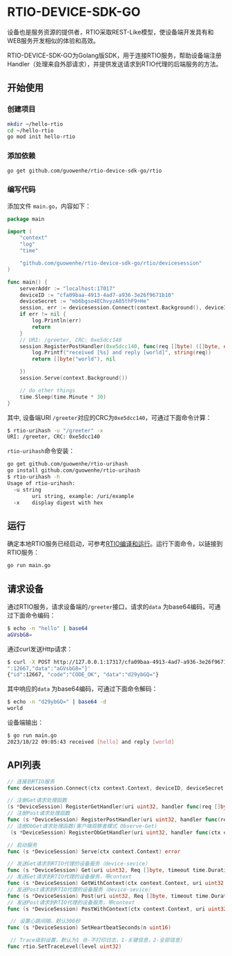 # RTIO-DEVICE-SDK-GO

设备也是服务资源的提供者，RTIO采取REST-Like模型，使设备端开发具有和WEB服务开发相似的体验和高效。

RTIO-DEVICE-SDK-GO为Golang版SDK，用于连接RTIO服务，帮助设备端注册Handler（处理来自外部请求），并提供发送请求到RTIO代理的后端服务的方法。

## 开始使用

### 创建项目

```sh
mkdir ~/hello-rtio
cd ~/hello-rtio
go mod init hello-rtio
```

### 添加依赖

```sh  
go get github.com/guowenhe/rtio-device-sdk-go/rtio
```

### 编写代码

添加文件 `main.go`，内容如下：

```go
package main

import (
    "context"
    "log"
    "time"

    "github.com/guowenhe/rtio-device-sdk-go/rtio/devicesession"
)

func main() {
    serverAddr := "localhost:17017"
    deviceID := "cfa09baa-4913-4ad7-a936-3e26f9671b10"
    deviceSecret := "mb6bgso4EChvyzA05thF9+He"
    session, err := devicesession.Connect(context.Background(), deviceID, deviceSecret, serverAddr)
    if err != nil {
        log.Println(err)
        return
    }
    // URI: /greeter, CRC: 0xe5dcc140
    session.RegisterPostHandler(0xe5dcc140, func(req []byte) ([]byte, error) {
        log.Printf("received [%s] and reply [world]", string(req))
        return []byte("world"), nil

    })
    session.Serve(context.Background())

    // do other things
    time.Sleep(time.Minute * 30)
}
```

其中, 设备端URI `/greeter`对应的CRC为`0xe5dcc140`，可通过下面命令计算：

```sh
$ rtio-urihash -u "/greeter" -x
URI: /greeter, CRC: 0xe5dcc140
```

`rtio-urihash`命令安装：

```sh
go get github.com/guowenhe/rtio-urihash
go install github.com/guowenhe/rtio-urihash
$ rtio-urihash -h
Usage of rtio-urihash:
  -u string
        uri string, example: /uri/example
  -x    display digest with hex
```

## 运行

确定本地RTIO服务已经启动，可参考[RTIO编译和运行](https://github.com/guowenhe/rtio#%E7%BC%96%E8%AF%91%E5%92%8C%E8%BF%90%E8%A1%8C)。运行下面命令，以链接到RTIO服务：

```sh
go run main.go
```

## 请求设备

通过RTIO服务，请求设备端的`/greeter`接口，请求的`data` 为base64编码，可通过下面命令编码：

```sh
$ echo -n "hello" | base64
aGVsbG8=
```

通过curl发送Http请求：

```sh
$ curl -X POST http://127.0.0.1:17317/cfa09baa-4913-4ad7-a936-3e26f9671b10/post_handler -d '{"uri":"/greeter","id
":12667,"data":"aGVsbG8="}'
{"id":12667, "code":"CODE_OK", "data":"d29ybGQ="}
```

其中响应的`data` 为base64编码，可通过下面命令解码：

```sh
$ echo -n "d29ybGQ=" | base64 -d
world
```

设备端输出：

```sh
$ go run main.go
2023/10/22 09:05:43 received [hello] and reply [world]
```

## API列表

```go
// 连接到RTIO服务 
func devicesession.Connect(ctx context.Context, deviceID, deviceSecret, serverAddr string) (*DeviceSession, error)

// 注册Get请求处理函数
(s *DeviceSession) RegisterGetHandler(uri uint32, handler func(req []byte) ([]byte, error)) error
// 注册Post请求处理函数 
func (s *DeviceSession) RegisterPostHandler(uri uint32, handler func(req []byte) ([]byte, error)) error
// 注册ObGet请求处理函数(客户端观察者模式 Observe-Get)
 (s *DeviceSession) RegisterObGetHandler(uri uint32, handler func(ctx context.Context, req []byte) (<-chan []byte, error)) error

// 启动服务
func (s *DeviceSession) Serve(ctx context.Context) error

// 发送Get请求到RTIO代理的设备服务（device-sevice）
func (s *DeviceSession) Get(uri uint32, Req []byte, timeout time.Duration) ([]byte, error) 
// 发送Get请求到RTIO代理的设备服务，带context
func (s *DeviceSession) GetWithContext(ctx context.Context, uri uint32, req []byte) ([]byte, error)
// 发送Post请求到RTIO代理的设备服务（device-sevice）
func (s *DeviceSession) Post(uri uint32, Req []byte, timeout time.Duration) ([]byte, error) 
// 发送Post请求到RTIO代理的设备服务，带context
func (s *DeviceSession) PostWithContext(ctx context.Context, uri uint32, req []byte) ([]byte, error)

 // 设置心跳间隔，默认300秒
func (s *DeviceSession) SetHeartbeatSeconds(n uint16) 

 // Trace级别设置，默认为1（0-不打印日志，1-关键信息，2-全部信息）
func rtio.SetTraceLevel(level uint32) 

```
